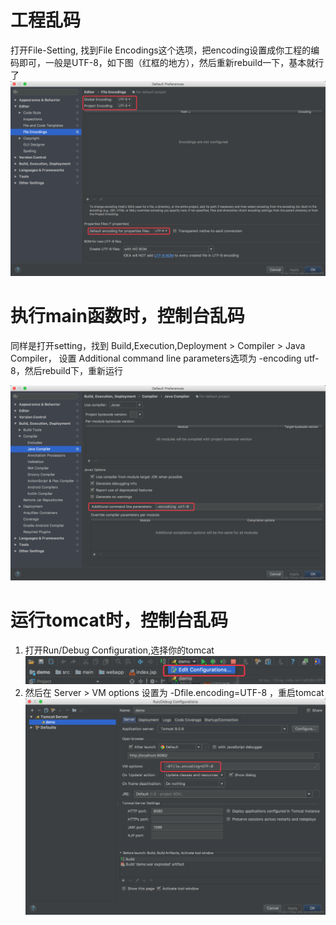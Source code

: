 # 工程乱码

打开File-Setting, 找到File Encodings这个选项，把encoding设置成你工程的编码即可，一般是UTF-8，如下图（红框的地方），然后重新rebuild一下，基本就行了
![title](https://raw.githubusercontent.com/wangnan846481767/gitnote-images/master/2019/06/20/20180618122110880-1560999324348.png)
# 执行main函数时，控制台乱码

同样是打开setting，找到 Build,Execution,Deployment > Compiler > Java Compiler， 设置 Additional command line parameters选项为 -encoding utf-8，然后rebuild下，重新运行

![title](https://raw.githubusercontent.com/wangnan846481767/gitnote-images/master/2019/06/20/20180618122329161-1560999339029.png)

# 运行tomcat时，控制台乱码
1. 打开Run/Debug Configuration,选择你的tomcat
	![title](https://raw.githubusercontent.com/wangnan846481767/gitnote-images/master/gitnote/2019/06/20/20180618122616180-1560999390661.png)
2. 然后在 Server > VM options 设置为 -Dfile.encoding=UTF-8 ，重启tomcat
 	![title](https://raw.githubusercontent.com/wangnan846481767/gitnote-images/master/2019/06/20/20180618122645199-1560999406638.png)